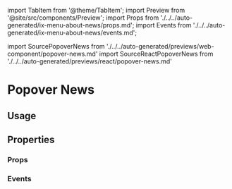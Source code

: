 import TabItem from '@theme/TabItem';
import Preview from '@site/src/components/Preview';
import Props from './../../auto-generated/ix-menu-about-news/props.md';
import Events from './../../auto-generated/ix-menu-about-news/events.md';

import SourcePopoverNews from './../../auto-generated/previews/web-component/popover-news.md'
import SourceReactPopoverNews from './../../auto-generated/previews/react/popover-news.md'

# Popover News

## Usage

<Preview name="popover-news" height="30rem" noMargin>
  <TabItem value="javascript">
    <SourcePopoverNews />
  </TabItem>
  <TabItem value="react">
    <SourceReactPopoverNews />
  </TabItem>
</Preview>

## Properties

### Props

<Props />

### Events

<Events />
